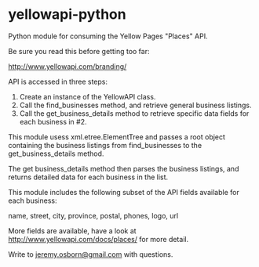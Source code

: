 yellowapi-python
================

Python module for consuming the Yellow Pages "Places" API.

Be sure you read this before getting too far:

http://www.yellowapi.com/branding/

API is accessed in three steps:

1. Create an instance of the YellowAPI class.
2. Call the find_businesses method, and retrieve general business listings.
3. Call the get_business_details method to retrieve specific data fields for each business in #2.

This module usess xml.etree.ElementTree and passes a root object containing the business listings from find_businesses to the get_business_details method. 

The get business_details method then parses the business listings, and returns detailed data for each business in the list.

This module includes the following subset of the API fields available for each business: 

name, street, city, province, postal, phones, logo, url

More fields are available, have a look at http://www.yellowapi.com/docs/places/ for more detail.

Write to jeremy.osborn@gmail.com with questions.

